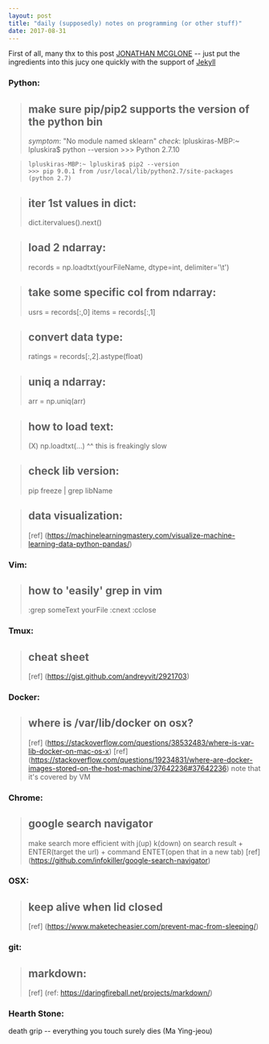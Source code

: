```yaml
---
layout: post
title: "daily (supposedly) notes on programming (or other stuff)"
date: 2017-08-31
---
```


First of all, many thx to this post [JONATHAN MCGLONE](http://jmcglone.com/guides/github-pages/) -- just put the ingredients into this jucy one quickly with the support of [Jekyll](http://jekyllrb.com)

### Python:
  > ## make sure pip/pip2 supports the version of the python bin
  >   _symptom_: "No module named sklearn"
  >   _check_: 
  >     lpluskiras-MBP:~ lpluskira$ python --version
  >     >>> Python 2.7.10

  >     lpluskiras-MBP:~ lpluskira$ pip2 --version
  >     >>> pip 9.0.1 from /usr/local/lib/python2.7/site-packages (python 2.7)

  > ## iter 1st values in dict:
  >   dict.itervalues().next()

  > ## load 2 ndarray:
  >   records = np.loadtxt(yourFileName, dtype=int, delimiter='\t')

  > ## take some specific col from ndarray:
  >   usrs = records[:,0]
  >   items = records[:,1]

  > ## convert data type:
  >   ratings = records[:,2].astype(float)

  > ## uniq a ndarray:
  >   arr = np.uniq(arr)

  > ## how to load text:
  >   (X) np.loadtxt(...)
  >   ^^ this is freakingly slow

  > ## check lib version:
  >   pip freeze | grep libName

  > ## data visualization:
  >   [ref] (https://machinelearningmastery.com/visualize-machine-learning-data-python-pandas/)

### Vim:
  > ## how to 'easily' grep in vim
  >   :grep someText yourFile
  >   :cnext
  >   :cclose

### Tmux:
  > ## cheat sheet
  >   [ref] (https://gist.github.com/andreyvit/2921703)

### Docker:
  > ## where is /var/lib/docker on osx?
  >   [ref] (https://stackoverflow.com/questions/38532483/where-is-var-lib-docker-on-mac-os-x)
  >   [ref] (https://stackoverflow.com/questions/19234831/where-are-docker-images-stored-on-the-host-machine/37642236#37642236)
  >   note that it's covered by VM

### Chrome:
  > ## google search navigator
  >   make search more efficient with j(up) k(down) on search result + ENTER(target the url) + command ENTET(open that in a new tab)
  >   [ref] (https://github.com/infokiller/google-search-navigator)

### OSX:
  > ## keep alive when lid closed
  >   [ref] (https://www.maketecheasier.com/prevent-mac-from-sleeping/)

### git:
  > ## markdown:
  >   [ref] (ref: https://daringfireball.net/projects/markdown/)

### Hearth Stone:
  death grip -- everything you touch surely dies (Ma Ying-jeou)
